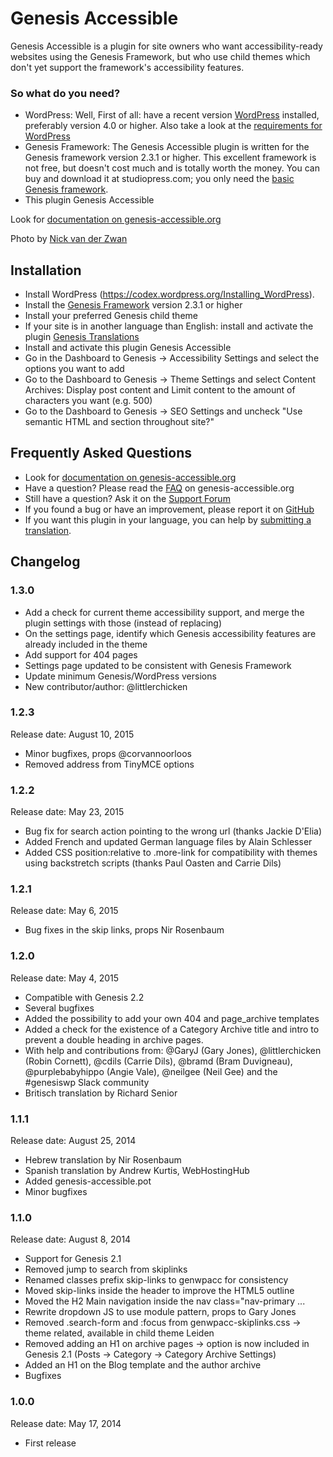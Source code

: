 # Genesis Accessible

Genesis Accessible is a plugin for site owners who want accessibility-ready websites using the Genesis Framework, but who use child themes which don't yet support the framework's accessibility features.

### So what do you need?

- WordPress: Well, First of all: have a recent version [WordPress](https://www.wordpress.org) installed, preferably version 4.0 or higher. Also take a look at the [requirements for WordPress](https://wordpress.org/about/requirements/)
- Genesis Framework: The Genesis Accessible plugin is written for the Genesis framework version 2.3.1 or higher. This excellent framework is not free, but doesn't cost much and is totally worth the money. You can buy and download it at studiopress.com; you only need the [basic Genesis framework](https://my.studiopress.com/themes/genesis/).
- This plugin Genesis Accessible

Look for [documentation on genesis-accessible.org](https://genesis-accessible.org)

Photo by [Nick van der Zwan](https://unsplash.com/photos/Qco9YF2io4Q)

## Installation

- Install WordPress (https://codex.wordpress.org/Installing_WordPress).
- Install the [Genesis Framework](https://my.studiopress.com/themes/genesis/) version 2.3.1 or higher
- Install your preferred Genesis child theme
- If your site is in another language than English: install and activate the plugin [Genesis Translations](https://wordpress.org/plugins/genesis-translations/)
- Install and activate this plugin Genesis Accessible
- Go in the Dashboard to Genesis → Accessibility Settings and select the options you want to add
- Go to the Dashboard to Genesis → Theme Settings and select Content Archives: Display post content and Limit content to the amount of characters you want (e.g. 500)
- Go to the Dashboard to Genesis → SEO Settings and uncheck "Use semantic HTML and section throughout site?"

## Frequently Asked Questions

- Look for [documentation on genesis-accessible.org](https://genesis-accessible.org)
- Have a question? Please read the [FAQ](https://genesis-accessible.org/documentation/faq/) on genesis-accessible.org
- Still have a question? Ask it on the [Support Forum](https://wordpress.org/support/plugin/genesis-accessible)
- If you found a bug or have an improvement, please report it on [GitHub](https://github.com/RRWD/genesis-accessible)
- If you want this plugin in your language, you can help by [submitting a translation](https://translate.wordpress.org/projects/wp-plugins/genesis-accessible).


## Changelog

### 1.3.0

* Add a check for current theme accessibility support, and merge the plugin settings with those (instead of replacing)
* On the settings page, identify which Genesis accessibility features are already included in the theme
* Add support for 404 pages
* Settings page updated to be consistent with Genesis Framework
* Update minimum Genesis/WordPress versions
* New contributor/author: @littlerchicken

### 1.2.3

Release date: August 10, 2015

* Minor bugfixes, props @corvannoorloos
* Removed address from TinyMCE options

### 1.2.2

Release date: May 23, 2015

* Bug fix for search action pointing to the wrong url (thanks Jackie D'Elia)
* Added French and updated German language files by Alain Schlesser
* Added CSS position:relative to .more-link for compatibility with themes using backstretch scripts (thanks Paul Oasten and Carrie Dils)

### 1.2.1

Release date: May 6, 2015

* Bug fixes in the skip links, props Nir Rosenbaum

### 1.2.0

Release date: May 4, 2015

* Compatible with Genesis 2.2
* Several bugfixes
* Added the possibility to add your own 404 and page_archive templates
* Added a check for the existence of a Category Archive title and intro to prevent a double heading in archive pages.
* With help and contributions from: @GaryJ (Gary Jones), @littlerchicken (Robin Cornett), @cdils (Carrie Dils), @bramd (Bram Duvigneau), @purplebabyhippo (Angie Vale), @neilgee (Neil Gee) and the #genesiswp Slack community
* Britisch translation by Richard Senior

### 1.1.1

Release date: August 25, 2014

* Hebrew translation by Nir Rosenbaum
* Spanish translation by Andrew Kurtis, WebHostingHub
* Added genesis-accessible.pot
* Minor bugfixes

### 1.1.0

Release date: August 8, 2014

* Support for Genesis 2.1
* Removed jump to search from skiplinks
* Renamed classes prefix skip-links to genwpacc for consistency
* Moved skip-links inside the header to improve the HTML5 outline
* Moved the H2 Main navigation inside the nav class="nav-primary ...
* Rewrite dropdown JS to use module pattern, props to Gary Jones
* Removed .search-form and :focus from genwpacc-skiplinks.css → theme related, available in child theme Leiden
* Removed adding an H1 on archive pages → option is now included in Genesis 2.1 (Posts → Category → Category Archive Settings)
* Added an H1 on the Blog template and the author archive
* Bugfixes

### 1.0.0

Release date: May 17, 2014

* First release
